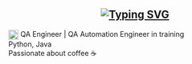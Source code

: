 ##        <center> <a href="https://git.io/typing-svg"> <img src="https://readme-typing-svg.herokuapp.com?font=Fira+Code&weight=500&size=28&pause=100&color=00CFFF&width=435&lines=Hello%2C+I'm+Alina;Nice+to+meet+you!" alt="Typing SVG"> </a>

<img src="https://raw.githubusercontent.com/Tarikul-Islam-Anik/Animated-Fluent-Emojis/master/Emojis/Travel%20and%20places/Rocket.png" width="20" height="20" style="vertical-align: middle;"> QA Engineer | QA Automation Engineer in training  
Python, Java  
Passionate about coffee ☕
